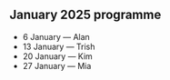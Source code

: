 ## January 2025 programme

* 6 January — Alan
* 13 January — Trish
* 20 January — Kim
* 27 January — Mia
